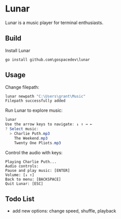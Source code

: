 # Lunar

Lunar is a music player for terminal enthusiasts.

## Build

Install Lunar

```
go install github.com\gospacedev\lunar
```

## Usage
Change filepath:

```powershell
lunar newpath "C:\Users\grant\Music"
Filepath successfully added
```

Run Lunar to explore music:

```powershell
lunar
Use the arrow keys to navigate: ↓ ↑ → ←
? Select music:
  > Charlie Puth.mp3
    The Weekend.mp3
    Twenty One Pliots.mp3
```

Control the audio with keys:
```
Playing Charlie Puth...
Audio controls:
Pause and play music: [ENTER]
Volume: [↓ ↑]
Back to menu: [BACKSPACE]
Quit Lunar: [ESC]
```

## Todo List

- add new options: change speed, shuffle, playback